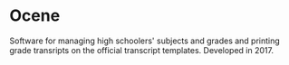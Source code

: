 # Ocene

Software for managing high schoolers' subjects and grades and printing grade transripts on the official transcript templates. Developed in 2017.
